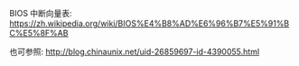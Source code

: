 BIOS 中断向量表: https://zh.wikipedia.org/wiki/BIOS%E4%B8%AD%E6%96%B7%E5%91%BC%E5%8F%AB

也可参照: http://blog.chinaunix.net/uid-26859697-id-4390055.html
